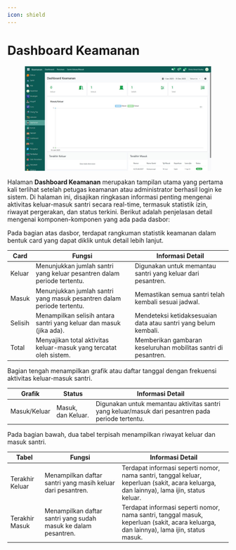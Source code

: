 ```yaml
---
icon: shield
---
```


# Dashboard Keamanan

<figure><img src="../../.gitbook/assets/image (80).png" alt=""><figcaption></figcaption></figure>

Halaman **Dashboard Keamanan** merupakan tampilan utama yang pertama kali terlihat setelah petugas keamanan atau administrator berhasil login ke sistem. Di halaman ini, disajikan ringkasan informasi penting mengenai aktivitas keluar-masuk santri secara real-time, termasuk statistik izin, riwayat pergerakan, dan status terkini. Berikut adalah penjelasan detail mengenai komponen-komponen yang ada pada dasbor:

Pada bagian atas dasbor, terdapat rangkuman statistik keamanan dalam bentuk card yang dapat diklik untuk detail lebih lanjut.

| Card    | Fungsi                                                                  | Informasi Detail                                                |
| ------- | ----------------------------------------------------------------------- | --------------------------------------------------------------- |
| Keluar  | Menunjukkan jumlah santri yang keluar pesantren dalam periode tertentu. | Digunakan untuk memantau santri yang keluar dari pesantren.     |
| Masuk   | Menunjukkan jumlah santri yang masuk pesantren dalam periode tertentu.  | Memastikan semua santri telah kembali sesuai jadwal.            |
| Selisih | Menampilkan selisih antara santri yang keluar dan masuk (jika ada).     | Mendeteksi ketidaksesuaian data atau santri yang belum kembali. |
| Total   | Menyajikan total aktivitas keluar-masuk yang tercatat oleh sistem.      | Memberikan gambaran keseluruhan mobilitas santri di pesantren.  |

Bagian tengah menampilkan grafik atau daftar tanggal dengan frekuensi aktivitas keluar-masuk santri.

| Grafik       | Status             | Informasi Detail                                                                                  |
| ------------ | ------------------ | ------------------------------------------------------------------------------------------------- |
| Masuk/Keluar | Masuk, dan Keluar. | Digunakan untuk memantau aktivitas santri yang keluar/masuk dari pesantren pada periode tertentu. |

Pada bagian bawah, dua tabel terpisah menampilkan riwayat keluar dan masuk santri.

| Tabel           | Fungsi                                                         | Informasi Detail                                                                                                                         |
| --------------- | -------------------------------------------------------------- | ---------------------------------------------------------------------------------------------------------------------------------------- |
| Terakhir Keluar | Menampilkan daftar santri yang masih keluar dari pesantren.    | Terdapat informasi seperti nomor, nama santri, tanggal keluar, keperluan (sakit, acara keluarga, dan lainnya), lama ijin, status keluar. |
| Terakhir Masuk  | Menampilkan daftar santri yang sudah masuk ke dalam pesantren. | Terdapat informasi seperti nomor, nama santri, tanggal masuk, keperluan (sakit, acara keluarga, dan lainnya), lama ijin, status masuk.   |
